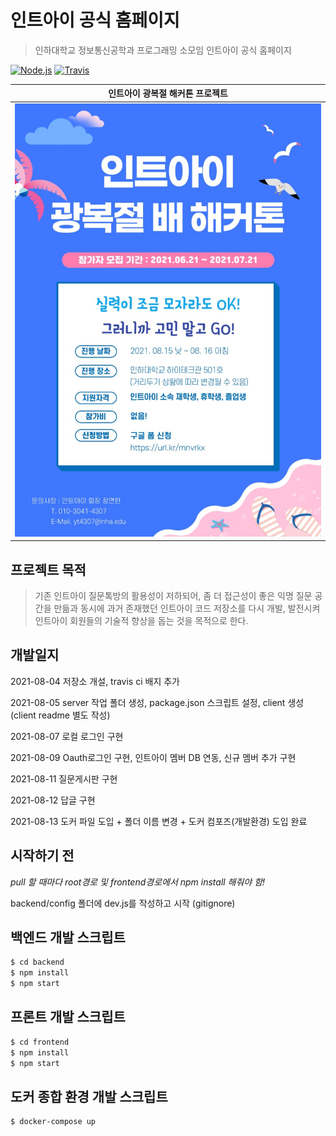 # 인트아이 공식 홈페이지

> 인하대학교 정보통신공학과 프로그래밍 소모임 인트아이 공식 홈페이지

[![Node.js](https://img.shields.io/badge/node->=14.0.0-339933?logo=nodedotjs&logoColor=white&style=for-the-badge)](https://nodejs.org/)
[![Travis](https://img.shields.io/travis/com/int-i/int-i-official-site?logo=travisci&logoColor=white&style=for-the-badge)](https://travis-ci.com/int-i/int-i-official-site)

| 인트아이 광복절 해커톤 프로젝트     |
| ---------------------------- |
| ![Hackathon](/hackathon.jpg) |

## 프로젝트 목적

> 기존 인트아이 질문톡방의 활용성이 저하되어, 좀 더 접근성이 좋은 익명 질문 공간을 만듦과 동시에 과거 존재했던 인트아이 코드 저장소를 다시 개발, 발전시켜 인트아이 회원들의 기술적 향상을 돕는 것을 목적으로 한다.

## 개발일지

2021-08-04 저장소 개설, travis ci 배지 추가

2021-08-05 server 작업 폴더 생성, package.json 스크립트 설정, client 생성(client readme 별도 작성)

2021-08-07 로컬 로그인 구현

2021-08-09 Oauth로그인 구현, 인트아이 멤버 DB 연동, 신규 멤버 추가 구현

2021-08-11 질문게시판 구현

2021-08-12 답글 구현

2021-08-13 도커 파일 도입 + 폴더 이름 변경 + 도커 컴포즈(개발환경) 도입 완료

## 시작하기 전

*pull 할 때마다 root경로 및 frontend경로에서 npm install 해줘야 함!*

backend/config 폴더에 dev.js를 작성하고 시작 (gitignore)

## 백엔드 개발 스크립트

```txt
$ cd backend
$ npm install
$ npm start
```

## 프론트 개발 스크립트

```txt
$ cd frontend
$ npm install
$ npm start
```

## 도커 종합 환경 개발 스크립트

```txt
$ docker-compose up
```

    

